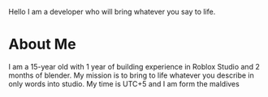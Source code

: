 Hello I am a developer who will bring whatever you say to life.

# About Me

I am a 15-year old with 1 year of building experience in Roblox Studio and 2 months of blender.
My mission is to bring to life whatever you describe in only words into studio.
My time is UTC+5 and I am form the maldives
